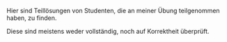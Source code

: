 Hier sind Teillösungen von Studenten, die an meiner Übung teilgenommen haben, zu finden.

Diese sind meistens weder vollständig, noch auf Korrektheit überprüft.
